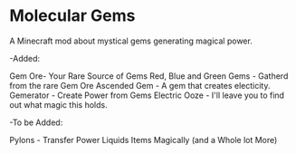 Molecular Gems
===================

A Minecraft mod about mystical gems generating magical power.

-Added:

Gem Ore- Your Rare Source of Gems
Red, Blue and Green Gems - Gatherd from the rare Gem Ore
Ascended Gem - A gem that creates electicity.
Gemerator - Create Power from Gems
Electric Ooze - I'll leave you to find out what magic this holds.


-To be Added:

Pylons - Transfer Power Liquids Items Magically
(and a Whole lot More)

